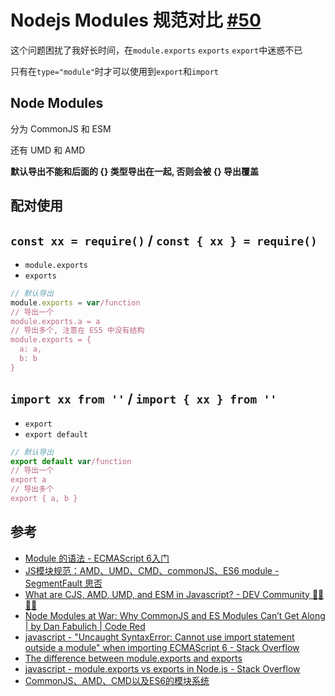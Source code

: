 # Nodejs Modules 规范对比 [#50](https://github.com/vhxubo/blog/issues/50)

这个问题困扰了我好长时间，在`module.exports` `exports` `export`中迷惑不已

只有在`type="module"`时才可以使用到`export`和`import`

## Node Modules
分为 CommonJS 和 ESM

还有 UMD 和 AMD

**默认导出不能和后面的 {} 类型导出在一起, 否则会被 {} 导出覆盖**

## 配对使用

## `const xx = require()` /  `const { xx } = require()`

- `module.exports`
- `exports`

```js
// 默认导出
module.exports = var/function
// 导出一个
module.exports.a = a
// 导出多个, 注意在 ES5 中没有结构
module.exports = {
  a: a,
  b: b
}
```

## `import xx from ''` / `import { xx } from ''`

- `export`
- `export default`

```js
// 默认导出
export default var/function
// 导出一个
export a
// 导出多个
export { a, b }
```

## 参考

- [Module 的语法 - ECMAScript 6入门](https://es6.ruanyifeng.com/#docs/module)
- [JS模块规范：AMD、UMD、CMD、commonJS、ES6 module - SegmentFault 思否](https://segmentfault.com/a/1190000012419990)
- [What are CJS, AMD, UMD, and ESM in Javascript? - DEV Community 👩‍💻👨‍💻](https://dev.to/iggredible/what-the-heck-are-cjs-amd-umd-and-esm-ikm)
- [Node Modules at War: Why CommonJS and ES Modules Can’t Get Along | by Dan Fabulich | Code Red](https://redfin.engineering/node-modules-at-war-why-commonjs-and-es-modules-cant-get-along-9617135eeca1)
- [javascript - "Uncaught SyntaxError: Cannot use import statement outside a module" when importing ECMAScript 6 - Stack Overflow](https://stackoverflow.com/questions/58211880/uncaught-syntaxerror-cannot-use-import-statement-outside-a-module-when-import)
- [The difference between module.exports and exports
](https://blog.tableflip.io/the-difference-between-module-exports-and-exports/)
- [javascript - module.exports vs exports in Node.js - Stack Overflow](https://stackoverflow.com/questions/7137397/module-exports-vs-exports-in-node-js)
- [CommonJS、AMD、CMD以及ES6的模块系统](https://juejin.cn/post/6977992616411562020)